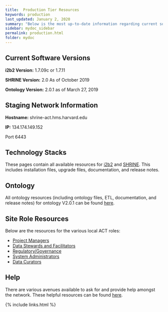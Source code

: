 ```yaml
---
title:  Production Tier Resources
keywords: production
last_updated: January 2, 2020
summary: "Below is the most up-to-date information regarding current software, network, and technology requirements for sites with a Production node."
sidebar: mydoc_sidebar
permalink: production.html
folder: mydoc
---
```


## Current Software Versions
**i2b2 Version:** 1.7.09c or 1.7.11 

**SHRINE Version:** 2.0 As of October 2019 

**Ontology Version:** 2.0.1 as of March 27, 2019 


## Staging Network Information 
**Hostname:** shrine-act.hms.harvard.edu  

**IP:** 134.174.149.152
 
Port 6443 

## Technology Stacks 
These pages contain all available resources for [i2b2](https://github.com/dbmi-pitt/ACT-Network/wiki/i2b2) and [SHRINE](https://github.com/dbmi-pitt/ACT-Network/wiki/SHRINE). This includes installation files, upgrade files, documentation, and release notes.

## Ontology
All ontology resources (including ontology files, ETL, documentation, and release notes) for ontology V2.0.1 can be found [here](https://github.com/dbmi-pitt/ACT-Network/wiki/Ontology).

## Site Role Resources
Below are the resources for the various local ACT roles:
* [Project Managers](https://github.com/dbmi-pitt/ACT-Network/wiki/Project-Managers)
* [Data Stewards and Facilitators](https://github.com/dbmi-pitt/ACT-Network/wiki/Data-Stewards-and-Facilitators)
* [Regulatory/Governance](https://github.com/dbmi-pitt/ACT-Network/wiki/Regulatory)
* [System Administrators](https://github.com/dbmi-pitt/ACT-Network/wiki/System-Administrators)
* [Data Curators](https://github.com/dbmi-pitt/ACT-Network/wiki/Data-Curators)

## Help
There are various avenues available to ask for and provide help amongst the network. These helpful resources can be found [here](https://github.com/dbmi-pitt/ACT-Network/wiki/Help).

{% include links.html %}
